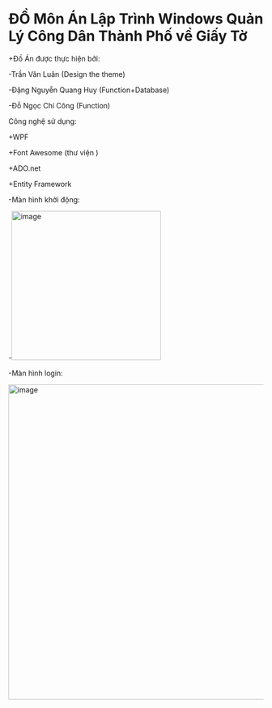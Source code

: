 # ĐỒ Môn Án Lập Trình Windows Quản Lý Công Dân Thành Phố về Giấy Tờ


+Đồ Án được thực hiện bởi:

-Trần Văn Luân (Design the theme)


-Đặng Nguyễn Quang Huy (Function+Database)


-Đỗ Ngọc Chí Công (Function)


Công nghệ sử dụng:

+WPF

+Font Awesome (thư viện )

+ADO.net

+Entity Framework

-Màn hình khởi động:


-<img width="295" alt="image" src="https://github.com/huydeptrai1/QLCDTPCuaHuy/assets/117000361/36aca661-40ee-418d-83f8-796a5534db4f">



-Màn hình login:



<img width="623" alt="image" src="https://github.com/huydeptrai1/QLCDTPCuaHuy/assets/117000361/5cdb877f-092a-4709-a642-15cf79f27654">



